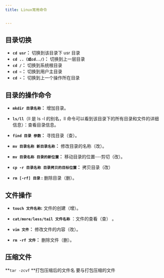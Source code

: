 ```yaml
---
title: Linux常用命令


---
```



## 目录切换

- **`cd usr`：** 切换到该目录下 usr 目录
- **`cd ..（或cd../）`：** 切换到上一层目录
- **`cd /`：** 切换到系统根目录
- **`cd ~`：** 切换到用户主目录
- **`cd -`：** 切换到上一个操作所在目录



## 目录的操作命令

- **`mkdir 目录名称`：** 增加目录。
- **`ls/ll`**（ll 是 ls -l 的别名，ll 命令可以看到该目录下的所有目录和文件的详细信息）：查看目录信息。
- **`find 目录 参数`：** 寻找目录（查）。

- **`mv 目录名称 新目录名称`：** 修改目录的名称（改）。
- **`mv 目录名称 目录的新位置`：** 移动目录的位置---剪切（改）。
- **`cp -r 目录名称 目录拷贝的目标位置`：** 拷贝目录（改）
- **`rm [-rf] 目录` :** 删除目录（删）。



## 文件操作

- **`touch 文件名称`:** 文件的创建（增）。
- **`cat/more/less/tail 文件名称`** ：文件的查看（查） 。

- **`vim 文件`：** 修改文件的内容（改）。
- **`rm -rf 文件`：** 删除文件（删）。



## 压缩文件

**`tar -zcvf` **打包压缩后的文件名 要与打包压缩的文件